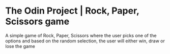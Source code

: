 # The Odin Project | Rock, Paper, Scissors game

<p>
    A simple game of Rock, Paper, Scissors where the user picks one of the options and
    based on the random selection, the user will either win, draw or lose the game
</p>